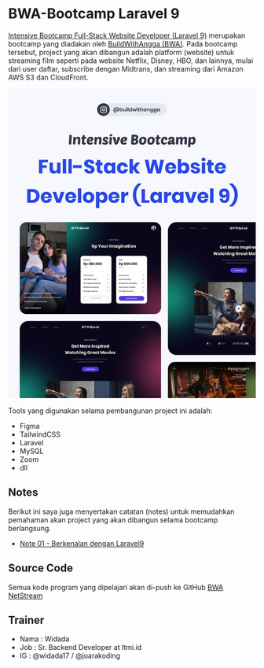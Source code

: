# BWA-Bootcamp Laravel 9

[Intensive Bootcamp Full-Stack Website Developer (Laravel 9)](https://www.instagram.com/p/CZ_Up7KP-8M/) merupakan bootcamp yang diadakan oleh [BuildWithAngga (BWA)](https://buildwithangga.com/). Pada bootcamp tersebut, project yang akan dibangun adalah platform (website) untuk streaming film seperti pada website Netflix, Disney, HBO, dan lainnya, mulai dari user daftar, subscribe dengan Midtrans, dan streaming dari Amazon AWS S3 dan CloudFront.

![BWA Intensive Bootcamp](bwa-intensive-bootcamp.jpg)

Tools yang digunakan selama pembangunan project ini adalah:
* Figma
* TailwindCSS
* Laravel
* MySQL
* Zoom
* dll

## Notes

Berikut ini saya juga menyertakan catatan (notes) untuk memudahkan pemahaman akan project yang akan dibangun selama bootcamp berlangsung.
- [Note 01 - Berkenalan dengan Laravel9](notes/2022-04-09-bootcamp-pertemuan-01.md)

## Source Code

Semua kode program yang dipelajari akan di-push ke GitHub [BWA NetStream](https://github.com/ekotwidodo/bwa-netstream)
## Trainer

- Nama : Widada
- Job  : Sr. Backend Developer at Itmi.id
- IG   : @widada17 / @juarakoding